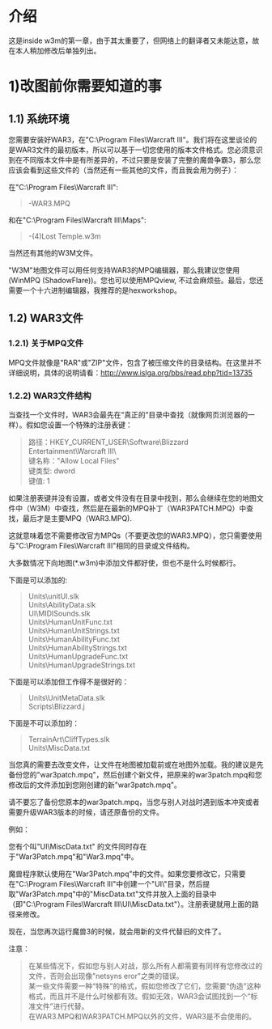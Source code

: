 # 介绍

这是inside w3m的第一章，由于其太重要了，但网络上的翻译者又未能达意，故在本人稍加修改后单独列出。

# 1)改图前你需要知道的事
## 1.1) 系统环境

您需要安装好WAR3，在"C:\Program Files\Warcraft III\"。我们将在这里谈论的是WAR3文件的最初版本，所以可以基于一切您使用的版本文件格式。您必须意识到在不同版本文件中是有所差异的，不过只要是安装了完整的魔兽争霸3，那么您应该会看到这些文件的（当然还有一些其他的文件，而且我会用为例子）：

在"C:\Program Files\Warcraft III\":

>-WAR3.MPQ

和在"C:\Program Files\Warcraft III\Maps\":

>-(4)Lost Temple.w3m

当然还有其他的W3M文件。 

"W3M"地图文件可以用任何支持WAR3的MPQ编辑器，那么我建议您使用(WinMPQ (ShadowFlare))。您也可以使用MPQview, 不过会麻烦些。最后，您还需要一个十六进制编辑器，我推荐的是hexworkshop。
 
## 1.2) WAR3文件
### 1.2.1) 关于MPQ文件

MPQ文件就像是"RAR"或"ZIP"文件，包含了被压缩文件的目录结构。在这里并不详细说明，具体的说明请看：http://www.islga.org/bbs/read.php?tid=13735

### 1.2.2) WAR3文件结构

当查找一个文件时，WAR3会最先在“真正的”目录中查找（就像网页浏览器的一样）。假如您设置一个特殊的注册表键：

>路径：HKEY_CURRENT_USER\Software\Blizzard Entertainment\Warcraft III\ <br>
>键名称："Allow Local Files"<br>
>键类型: dword<br>
>键值: 1

如果注册表键并没有设置，或者文件没有在目录中找到，那么会继续在您的地图文件中（W3M）中查找，然后是在最新的MPQ补丁（WAR3PATCH.MPQ）中查找，最后才是主要MPQ（WAR3.MPQ).

这就意味着您不需要修改官方MPQs（不要更改您的WAR3.MPQ），您只需要使用与"C:\Program Files\Warcraft III\"相同的目录或文件结构。

大多数情况下向地图(*.w3m)中添加文件都好使，但也不是什么时候都行。

下面是可以添加的:

>Units\\unitUI.slk<br>
>Units\\AbilityData.slk<br>
>UI\\MIDISounds.slk<br>
>Units\\HumanUnitFunc.txt<br>
>Units\\HumanUnitStrings.txt<br>
>Units\\HumanAbilityFunc.txt<br>
>Units\\HumanAbilityStrings.txt<br>
>Units\\HumanUpgradeFunc.txt<br>
>Units\\HumanUpgradeStrings.txt

下面是可以添加但工作得不是很好的：
>Units\\UnitMetaData.slk<br>
>Scripts\\Blizzard.j

下面是不可以添加的：
>TerrainArt\\CliffTypes.slk<br>
>Units\\MiscData.txt
 

当您真的需要去改变文件，让文件在地图被加载前或在地图外加载。我的建议是先备份您的"war3patch.mpq"，然后创建个新文件，把原来的war3patch.mpq和您修改后的文件添加到您刚创建的新"war3patch.mpq"。

请不要忘了备份您原本的war3patch.mpq，当您与别人对战时遇到版本冲突或者需要升级WAR3版本的时候，请还原备份的文件。

例如：

您有个叫"UI\MiscData.txt" 的文件同时存在于"War3Patch.mpq"和"War3.mpq"中。

魔兽程序默认使用在"War3Patch.mpq"中的文件。如果您要修改它，只需要在"C:\Program Files\Warcraft III\"中创建一个"UI\\"目录，然后提取"War3Patch.mpq"中的"MiscData.txt"文件并放入上面的目录中（即"C:\Program Files\Warcraft III\UI\MiscData.txt"）。注册表键就用上面的路径来修改。

现在，当您再次运行魔兽3的时候，就会用新的文件代替旧的文件了。

注意：

   >在某些情况下，假如您与别人对战，那么所有人都需要有同样有您修改过的文件，否则会出现像"netsyns eror"之类的错误。<br>
   >某一些文件需要一种“特殊”的格式，假如您修改了它们，您需要“伪造”这种格式，而且并不是什么时候都有效。假如无效，WAR3会试图找到一个“标准文件”进行代替。<br>
   >在WAR3.MPQ和WAR3PATCH.MPQ以外的文件，WAR3是不会使用的。
